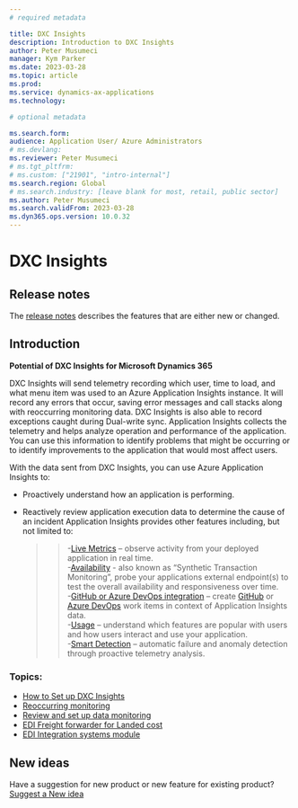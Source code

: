 ```yaml
---
# required metadata

title: DXC Insights
description: Introduction to DXC Insights
author: Peter Musumeci
manager: Kym Parker
ms.date: 2023-03-28
ms.topic: article
ms.prod: 
ms.service: dynamics-ax-applications
ms.technology: 

# optional metadata

ms.search.form: 
audience: Application User/ Azure Administrators
# ms.devlang: 
ms.reviewer: Peter Musumeci
# ms.tgt_pltfrm: 
# ms.custom: ["21901", "intro-internal"]
ms.search.region: Global
# ms.search.industry: [leave blank for most, retail, public sector]
ms.author: Peter Musumeci
ms.search.validFrom: 2023-03-28
ms.dyn365.ops.version: 10.0.32
---
```


# DXC Insights

## Release notes
The [release notes](Release-notes.md) describes the features that are either new or changed. 

## Introduction

**Potential of DXC Insights for Microsoft Dynamics 365**

DXC Insights will send telemetry recording which user, time to load, and what menu item was used to an Azure Application Insights instance. It will record any errors that occur, saving error messages and call stacks along with reoccurring monitoring data. DXC Insights is also able to record exceptions caught during Dual-write sync.
Application Insights collects the telemetry and helps analyze operation and performance of the application. You can use this information to identify problems that might be occurring or to identify improvements to the application that would most affect users.


With the data sent from DXC Insights, you can use Azure Application Insights to:
  - Proactively understand how an application is performing.
  - Reactively review application execution data to determine the cause of an incident
Application Insights provides other features including, but not limited to: <br>

	  >>-[Live Metrics](https://learn.microsoft.com/en-us/azure/azure-monitor/app/live-stream) – observe activity from your deployed application in real time.<br>
    -[Availability](https://learn.microsoft.com/en-us/azure/azure-monitor/app/availability-overview) - also known as “Synthetic Transaction Monitoring”, probe your applications external endpoint(s) to test the overall availability and responsiveness over time.<br>
    -[GitHub or Azure DevOps integration](https://learn.microsoft.com/en-us/azure/azure-monitor/app/work-item-integration) – create [GitHub](https://learn.microsoft.com/en-us/training/paths/github-administration-products/) or [Azure DevOps](https://learn.microsoft.com/en-us/azure/devops/) work items in context of Application Insights data.<br>
    -[Usage](https://learn.microsoft.com/en-us/azure/azure-monitor/app/usage-overview) – understand which features are popular with users and how users interact and use your application.<br>
    -[Smart Detection](https://learn.microsoft.com/en-us/azure/azure-monitor/app/proactive-diagnostics) – automatic failure and anomaly detection through proactive telemetry analysis.<br>
### Topics:<br>
- [How to Set up DXC Insights](../DXC-INSIGHTS/setup.md)
- [Reoccurring monitoring](../DXC-INSIGHTS/Reoccurring_monitoring.md)
- [Review and set up data monitoring](../DXC-INSIGHTS/monitoring.md)
- [EDI Freight forwarder for Landed cost](../EDI/FREIGHT-FORWARDER/INTRODUCTION/Introduction.md)
- [EDI Integration systems module](../EDI/INTEGRATION/INTRODUCTION/Introduction.md)

## New ideas
Have a suggestion for new product or new feature for existing product? [Suggest a New idea](https://forms.office.com/r/U9twpSt3in)

